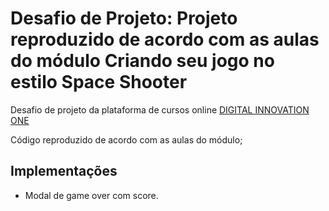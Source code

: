 <h1> Desafio de Projeto: Projeto reproduzido de acordo com as aulas do módulo Criando seu jogo no estilo Space Shooter</h1>

<p>Desafio de projeto da plataforma de cursos online <a href="https://web.dio.me/" target="_blank">DIGITAL INNOVATION ONE</a></p>

Código reproduzido de acordo com as aulas do módulo;
## Implementações
- Modal de game over com score.
